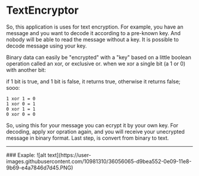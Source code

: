 # TextEncryptor
So, this application is uses for text encryption. For example, you have an message and you want to decode it according to a pre-known key.
And nobody will be able to read the message without a key.
It is possible to decode message using your key.

Binary data can easily be "encrypted" with a "key" based on a little boolean operation called an xor, or exclusive or. 
when we xor a single bit (a 1 or 0) with another bit:

if 1 bit is true, and 1 bit is false, it returns true, otherwise it returns false;
sooo:

    1 xor 1 = 0
    1 xor 0 = 1
    0 xor 1 = 1
    0 xor 0 = 0
    
So, using this for your message you can ecrypt it by your own key.
For decoding, apply xor opration again, and you will receive your unecrypted message in binary format.
Last step, is convert from binary to text.

<hr>
### Exaple:
![alt text](https://user-images.githubusercontent.com/10981310/36056065-d9bea552-0e09-11e8-9b69-e4a7846d7d45.PNG)


